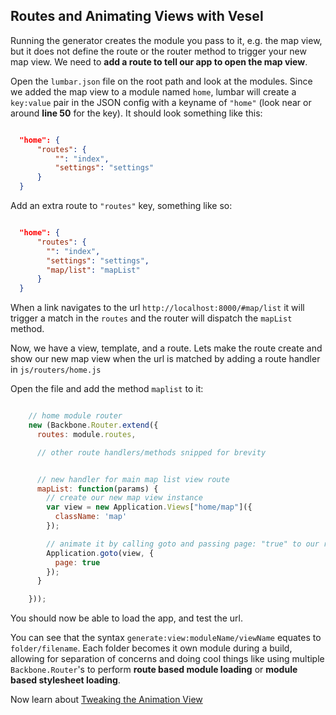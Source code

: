 Routes and Animating Views with Vesel
-------------------------------------

Running the generator creates the module you pass to it, e.g. the map view, but it does not define the route or the router method to trigger your new map view. We need to **add a route to tell our app to open the map view**.

Open the `lumbar.json` file on the root path and look at the modules. Since we added the map view to a module named `home`, lumbar will create a `key:value` pair in the JSON config with a keyname of `"home"` (look near or around **line 50** for the key). It should look something like this:

```json

  "home": {
      "routes": {
          "": "index",
          "settings": "settings"
      }
  }

```

Add an extra route to `"routes"` key, something like so:

```json

  "home": {
      "routes": {
        "": "index",
        "settings": "settings",
        "map/list": "mapList"
      }
  }

```

When a link navigates to the url `http://localhost:8000/#map/list` it will trigger a match in the `routes` and the router will dispatch the `mapList` method.

Now, we have a view, template, and a route. Lets make the route create and show our new map view when the url is matched by adding a route handler in `js/routers/home.js`

Open the file and add the method `maplist` to it:

```javascript

    // home module router
    new (Backbone.Router.extend({
      routes: module.routes,

      // other route handlers/methods snipped for brevity


      // new handler for main map list view route
      mapList: function(params) {
        // create our new map view instance
        var view = new Application.Views["home/map"]({
          className: 'map'
        });

        // animate it by calling goto and passing page: "true" to our root view
        Application.goto(view, {
          page: true
        });
      }

    }));
```

You should now be able to load the app, and test the url.

You can see that the syntax `generate:view:moduleName/viewName` equates to `folder/filename`. Each folder becomes it own module during a build, allowing for separation of concerns and
doing cool things like using multiple `Backbone.Router`'s to perform **route based module loading** or **module based stylesheet loading**.


Now learn about [Tweaking the Animation View](tweaking-the-animation-view.md)
